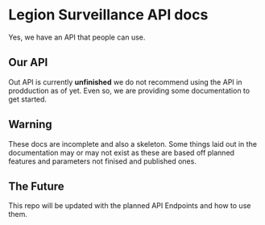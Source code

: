 # Legion Surveillance API docs
Yes, we have an API that people can use.

## Our API
Out API is currently **unfinished** we do not recommend using the API in prodduction as of yet. Even so, we are providing some documentation to get started.

## Warning
These docs are incomplete and also a skeleton. Some things laid out in the documentation may or may not exist as these are based off planned features and parameters not finised and published ones.

## The Future
This repo will be updated with the planned API Endpoints and how to use them.
